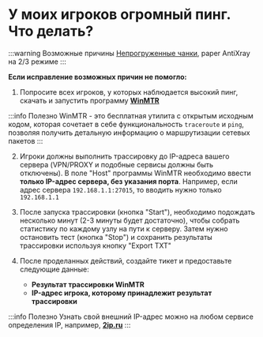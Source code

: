 # У моих игроков огромный пинг. Что делать?

:::warning Возможные причины
[Непрогруженные чанки](/modpacks-plugins/chunky.md), 
paper AntiXray на 2/3 режиме
:::

**Если исправление возможных причин не помогло:**

1. Попросите всех игроков, у которых наблюдается высокий пинг, скачать и запустить программу **[WinMTR](https://github.com/White-Tiger/WinMTR/releases)**

:::info Полезно
WinMTR - это бесплатная утилита с открытым исходным кодом, которая сочетает в себе функциональность `traceroute` и `ping`, позволяя получить детальную информацию о маршрутизации сетевых пакетов
:::

2. Игроки должны выполнить трассировку до IP-адреса вашего сервера (VPN/PROXY и подобные сервисы должны быть отключены).
В поле "Host" программы WinMTR необходимо ввести **только IP-адрес сервера, без указания порта**. Например, если адрес сервера `192.168.1.1:27015`, то вводить нужно только `192.168.1.1`

3. После запуска трассировки (кнопка "Start"), необходимо подождать несколько минут (2-3 минуты будет достаточно), чтобы собрать статистику по каждому узлу на пути к серверу.
Затем нужно остановить тест (кнопка "Stop") и сохранить результаты трассировки используя кнопку "Export TXT"

4. После проделанных действий, создайте тикет и предоставьте следующие данные:
    *   **Результат трассировки WinMTR**
    *   **IP-адрес игрока, которому принадлежит результат трассировки**

:::info Полезно
Узнать свой внешний IP-адрес можно на любом сервисе определения IP, например, **[2ip.ru](https://2ip.ru)**
:::